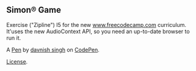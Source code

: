 Simon® Game
-----------
Exercise ("Zipline") I5 for the new www.freecodecamp.com curriculum. It'uses the new AudioContext API, so you need an up-to-date browser to run it. 

A [Pen](http://codepen.io/davnish11297/pen/NbRgYL) by [davnish singh](http://codepen.io/davnish11297) on [CodePen](http://codepen.io/).

[License](http://codepen.io/davnish11297/pen/NbRgYL/license).